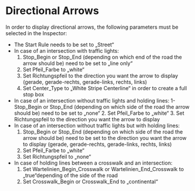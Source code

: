 # Directional Arrows
In order to display directional arrows, the following parameters must be selected in the
Inspector:
- The Start Rule needs to be set to „Street“
- In case of an intersection with traffic lights:
   1. Stop_Begin or Stop_End (depending on which end of the road the arrow
  should be) need to be set to „line only“
  2. Set Pfeil_Farbe to „white“
  3. Set Richtungspfeil to the direction you want the arrow to display (gerade,
  gerade-rechts, gerade-links, rechts, links)
  4. Set Center_Type to „White Stripe Centerline“ in order to create a full stop box
- In case of an intersection without traffic lights and holding lines:
  1- Stop_Begin or Stop_End (depending on which side of the road the arrow
  should be) need to be set to „none“
  2. Set Pfeil_Farbe to „white“
  3. Set Richtungspfeil to the direction you want the arrow to display
- In case of an intersection without traffic lights but with holding lines:
  1. Stop_Begin or Stop_End (depending on which side of the road the arrow
  should be) need to be set to the direction you want the arrow to display (gerade,
  gerade-rechts, gerade-links, rechts, links)
  2. Set Pfeil_Farbe to „white“
  3. Set Richtungspfeil to „none“
- In case of holding lines between a crosswalk and an intersection:
  1. Set Wartelinien_Begin_Crosswalk or Wartelinien_End_Crosswalk to „true“depending
  of the side of the road
  2. Set Crosswalk_Begin or Crosswalk_End to „continental“
